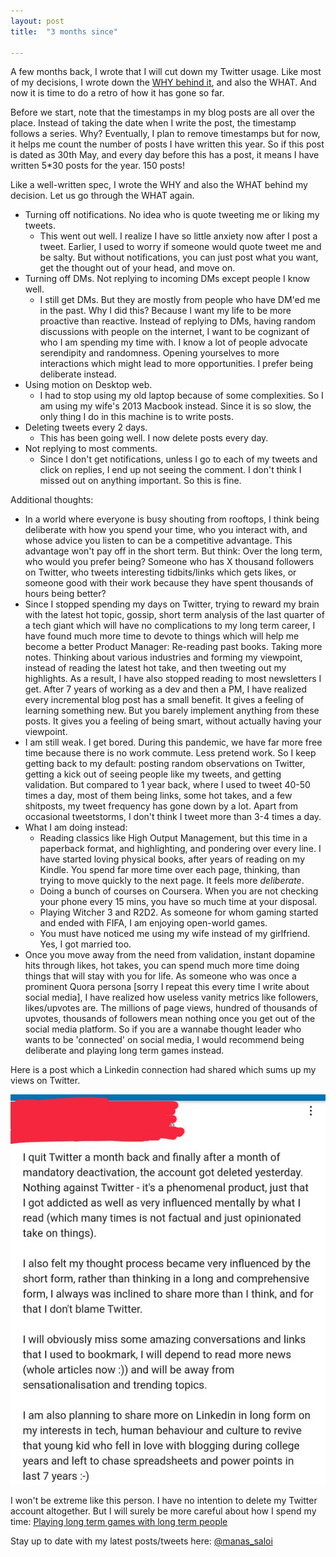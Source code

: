 ```yaml
---
layout: post
title:  "3 months since"

---
```


A few months back, I wrote that I will cut down my Twitter usage. Like most of my decisions, I wrote down the [WHY behind it](https://manassaloi.com/2020/04/17/cutting-down-twitter.html), and also the WHAT. And now it is time to do a retro of how it has gone so far.

Before we start, note that the timestamps in my blog posts are all over the place. Instead of taking the date when I write the post, the timestamp follows a series. Why? Eventually, I plan to remove timestamps but for now, it helps me count the number of posts I have written this year. So if this post is dated as 30th May, and every day before this has a post, it means I have written 5*30 posts for the year. 150 posts!

Like a well-written spec, I wrote the WHY and also the WHAT behind my decision. Let us go through the WHAT again.
- Turning off notifications. No idea who is quote tweeting me or liking my tweets.
  - This went out well. I realize I have so little anxiety now after I post a tweet. Earlier, I used to worry if someone would quote tweet me and be salty. But without notifications, you can just post what you want, get the thought out of your head, and move on.
- Turning off DMs. Not replying to incoming DMs except people I know well.
  - I still get DMs. But they are mostly from people who have DM'ed me in the past. Why I did this? Because I want my life to be more proactive than reactive. Instead of replying to DMs, having random discussions with people on the internet, I want to be cognizant of who I am spending my time with. I know a lot of people advocate serendipity and randomness. Opening yourselves to more interactions which might lead to more opportunities. I prefer being deliberate instead.
- Using motion on Desktop web.
  - I had to stop using my old laptop because of some complexities. So I am using my wife's 2013 Macbook instead. Since it is so slow, the only thing I do in this machine is to write posts.
- Deleting tweets every 2 days.
  - This has been going well. I now delete posts every day.
- Not replying to most comments.
  - Since I don't get notifications, unless I go to each of my tweets and click on replies, I end up not seeing the comment. I don't think I missed out on anything important. So this is fine.

Additional thoughts:

- In a world where everyone is busy shouting from rooftops, I think being deliberate with how you spend your time, who you interact with, and whose advice you listen to can be a competitive advantage. This advantage won't pay off in the short term. But think: Over the long term, who would you prefer being? Someone who has X thousand followers on Twitter, who tweets interesting tidbits/links which gets likes, or someone good with their work because they have spent thousands of hours being better?
- Since I stopped spending my days on Twitter, trying to reward my brain with the latest hot topic, gossip, short term analysis of the last quarter of a tech giant which will have no complications to my long term career, I have found much more time to devote to things which will help me become a better Product Manager: Re-reading past books. Taking more notes. Thinking about various industries and forming my viewpoint, instead of reading the latest hot take, and then tweeting out my highlights. As a result, I have also stopped reading to most newsletters I get. After 7 years of working as a dev and then a PM, I have realized every incremental blog post has a small benefit. It gives a feeling of learning something new. But you barely implement anything from these posts. It gives you a feeling of being smart, without actually having your viewpoint.
- I am still weak. I get bored. During this pandemic, we have far more free time because there is no work commute. Less pretend work. So I keep getting back to my default: posting random observations on Twitter, getting a kick out of seeing people like my tweets, and getting validation. But compared to 1 year back, where I used to tweet 40-50 times a day, most of them being links, some hot takes, and a few shitposts, my tweet frequency has gone down by a lot. Apart from occasional tweetstorms, I don't think I tweet more than 3-4 times a day.
- What I am doing instead:
  - Reading classics like High Output Management, but this time in a paperback format, and highlighting, and pondering over every line. I have started loving physical books, after years of reading on my Kindle. You spend far more time over each page, thinking, than trying to move quickly to the next page. It feels more *deliberate*.
  - Doing a bunch of courses on Coursera. When you are not checking your phone every 15 mins, you have so much time at your disposal.
  - Playing Witcher 3 and R2D2. As someone for whom gaming started and ended with FIFA, I am enjoying open-world games.
  - You must have noticed me using my wife instead of my girlfriend. Yes, I got married too.
- Once you move away from the need from validation, instant dopamine hits through likes, hot takes, you can spend much more time doing things that will stay with you for life. As someone who was once a prominent Quora persona [sorry I repeat this every time I write about social media], I have realized how useless vanity metrics like followers, likes/upvotes are. The millions of page views, hundred of thousands of upvotes, thousands of followers mean nothing once you get out of the social media platform. So if you are a wannabe thought leader who wants to be 'connected' on social media, I would recommend being deliberate and playing long term games instead.

Here is a post which a Linkedin connection had shared which sums up my views on Twitter.

![Twitter comment](/assets/img/twitter_comment.png)

I won't be extreme like this person. I have no intention to delete my Twitter account altogether. But I will surely be more careful about how I spend my time: [Playing long term games with long term people](https://nav.al/long-term)

Stay up to date with my latest posts/tweets here: [@manas_saloi](http://twitter.com/manas_saloi)
